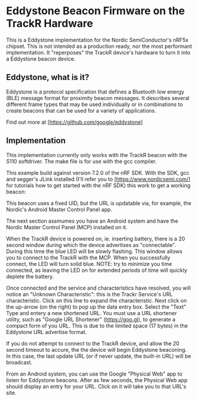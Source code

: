 # Eddystone Beacon Firmware on the TrackR Hardware 

This is a Eddystone implementation for the Nordic SemiConductor's nRF5x chipset. This is not intended as a production ready, nor the most performant implementation. It "reperposes" the TrackR device's hardware to turn it into a Eddystone beacon device.

## Eddystone, what is it?

Eddystone is a protocol specification that defines a Bluetooth low energy (BLE) message format for proximity beacon messages. It describes several different frame types that may be used individually or in combinations to create beacons that can be used for a variety of applications.

Find out more at [https://github.com/google/eddystone]

## Implementation

This implementation currently only works with the TrackR beacon with the S110 softdriver. The make file is for use with the gcc compiler.

This example build against version 7.2.0 of the nRF SDK. With the SDK, gcc and segger's JLink installed (I'll refer you to [https://www.nordicsemi.com/] for tutorials how to get started with the nRF SDK) this work to get a working beacon:

This beacon uses a fixed UID, but the URL is updatable via, for example, the Nordic's Android Master Control Panel app. 

The next section assmumes you have an Android system and have the Nordic Master Control Panel (MCP) installed on it.  

When the TrackR device is powered on, ie. inserting battery, there is a 20 second window during which the device advertises as "connectable".  During this time the blue LED will be slowly flashing. This window allows you to connect to the TrackR with the MCP. When you successfully connect, the LED will turn solid blue.  NOTE: try to minimize you time connected, as leaving the LED on for extended periods of time will quickly deplete the battery.

Once connected and the service and characteristics have resolved, you will notice an "Unknown Characteristic": this is the Trackr Service's URL characteristic. Click on this line to expand the characteristic. Next click on the up-arrow (on the right) to pop up the data entry box.  Select the "Text" Type and entery a new shortened URL. You must use a URL shortener utility, such as "Google URL Shortener" (https://goo.gl), to generate a compact form of you URL.  This is due to the limited space (17 bytes) in the Eddystone URL advertise format.

If you do not attempt to connect to the TrackR device, and allow the 20 second timeout to accure, the the device will begin Eddystone beaconing.  In this case, the last update URL (or if never update, the built-in URL) will be broadcast. 

From an Android system, you can use the Google "Physical Web" app to listen for Eddystone beacons. After as few seconds, the Physical Web app should display an entry for your URL.  Click on it will take you to that URL's site.


